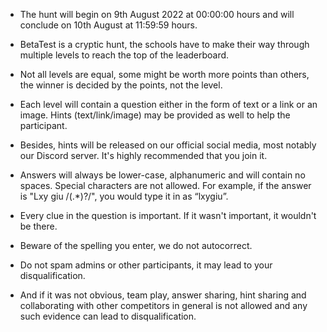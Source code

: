 *   The hunt will begin on 9th August 2022 at 00:00:00 hours and will conclude on 10th August at 11:59:59 hours.
    
*   BetaTest is a cryptic hunt, the schools have to make their way through multiple levels to reach the top of the leaderboard.
    
*   Not all levels are equal, some might be worth more points than others, the winner is decided by the points, not the level.
    
*   Each level will contain a question either in the form of text or a link or an image. Hints (text/link/image) may be provided as well to help the participant.
    
*   Besides, hints will be released on our official social media, most notably our Discord server. It's highly recommended that you join it.
    
*   Answers will always be lower-case, alphanumeric and will contain no spaces. Special characters are not allowed. For example, if the answer is "Lxy giu /(.\*)?/", you would type it in as “lxygiu”.
    
*   Every clue in the question is important. If it wasn't important, it wouldn't be there.
    
*   Beware of the spelling you enter, we do not autocorrect.
    
*   Do not spam admins or other participants, it may lead to your disqualification.
    
*   And if it was not obvious, team play, answer sharing, hint sharing and collaborating with other competitors in general is not allowed and any such evidence can lead to disqualification.